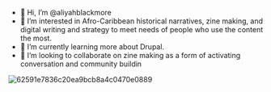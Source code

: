 - 👋 Hi, I’m @aliyahblackmore
- 👀 I’m interested in Afro-Caribbean historical narratives, zine making, and digital writing and strategy to meet needs of people who use the content the most.
- 🌱 I’m currently learning more about Drupal.
- 💞️ I’m looking to collaborate on zine making as a form of activating conversation and community buildin

<!---
aliyahblackmore/aliyahblackmore is a ✨ special ✨ repository because its `README.md` (this file) appears on your GitHub profile.
You can click the Preview link to take a look at your changes.
--->
![62591e7836c20ea9bcb8a4c0470e0889](https://user-images.githubusercontent.com/102090263/167543066-92f70073-8a3c-4db8-a0af-110e90789138.jpg)
